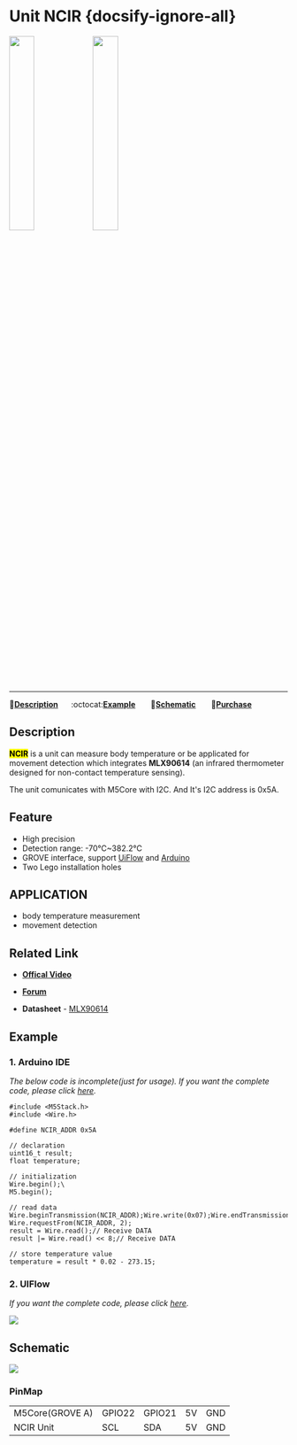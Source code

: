 # Unit NCIR {docsify-ignore-all}

<img src="assets/img/product_pics/unit/M5GO_Unit_ncir.png" width="30%" height="30%"><img src="assets/img/product_pics/unit/unit_ncir_grove_a.png" width="30%" height="30%">

***

:memo:**[Description](#Description)**&nbsp;&nbsp;&nbsp;&nbsp;&nbsp;&nbsp;:octocat:**[Example](#Example)**&nbsp;&nbsp;&nbsp;&nbsp;&nbsp;&nbsp; :electric_plug:**[Schematic](#Schematic)** &nbsp;&nbsp;&nbsp;&nbsp;&nbsp;&nbsp;🛒**[Purchase](https://www.aliexpress.com/store/product/M5Stack-Official-NCIR-Unit-MLX90614-Contactless-Temperature-Sensor-Module-70C-382-2C-GROVE-I2C-Development-Board/3226069_32947772098.html?spm=a2g1x.12024536.productList_5885013.pic_4)**

## Description

**<mark>NCIR</mark>** is a unit can measure body temperature or be applicated for movement detection which integrates **MLX90614** (an infrared thermometer designed for non-contact temperature sensing).

The unit comunicates with M5Core with I2C. And It's I2C address is 0x5A.

## Feature

-  High precision
-  Detection range: -70℃~382.2℃
-  GROVE interface, support [UiFlow](http://flow.m5stack.com) and [Arduino](http://www.arduino.cc)
-  Two Lego installation holes

## APPLICATION

-  body temperature measurement
-  movement detection

## Related Link

- **[Offical Video](https://www.youtube.com/channel/UCozgFVglWYQXbvTmGyS739w)**

- **[Forum](http://forum.m5stack.com/)**

-  **Datasheet** - [MLX90614](https://pdf1.alldatasheet.com/datasheet-pdf/view/218977/ETC2/MLX90614.html)

## Example

### 1. Arduino IDE

*The below code is incomplete(just for usage). If you want the complete code, please click [here](https://github.com/m5stack/M5Stack/tree/master/examples/Unit/NCIR).*

```arduino
#include <M5Stack.h>
#include <Wire.h>

#define NCIR_ADDR 0x5A

// declaration
uint16_t result;
float temperature;

// initialization
Wire.begin();\
M5.begin();

// read data
Wire.beginTransmission(NCIR_ADDR);Wire.write(0x07);Wire.endTransmission(false);
Wire.requestFrom(NCIR_ADDR, 2);
result = Wire.read();// Receive DATA
result |= Wire.read() << 8;// Receive DATA

// store temperature value
temperature = result * 0.02 - 273.15;
```

### 2. UIFlow

*If you want the complete code, please click [here](https://github.com/m5stack/M5-ProductExampleCodes/tree/master/Unit/NCIR/UIFlow).*

<img src="assets/img/product_pics/unit/unit_example/NCIR/example_unit_ncir_03.png">

## Schematic

<img src="assets/img/product_pics/unit/ncir_sch.JPG">

### PinMap

<table>
 <tr><td>M5Core(GROVE A)</td><td>GPIO22</td><td>GPIO21</td><td>5V</td><td>GND</td></tr>
 <tr><td>NCIR Unit</td><td>SCL</td><td>SDA</td><td>5V</td><td>GND</td></tr>
</table>